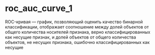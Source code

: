 # roc_auc_curve_1
ROC-кривая — график, позволяющий оценить качество бинарной классификации, отображает соотношение между долей объектов от общего количества носителей признака, верно классифицированных как несущие признак, и долей объектов от общего количества объектов, не несущих признака, ошибочно классифицированных как несущие 
